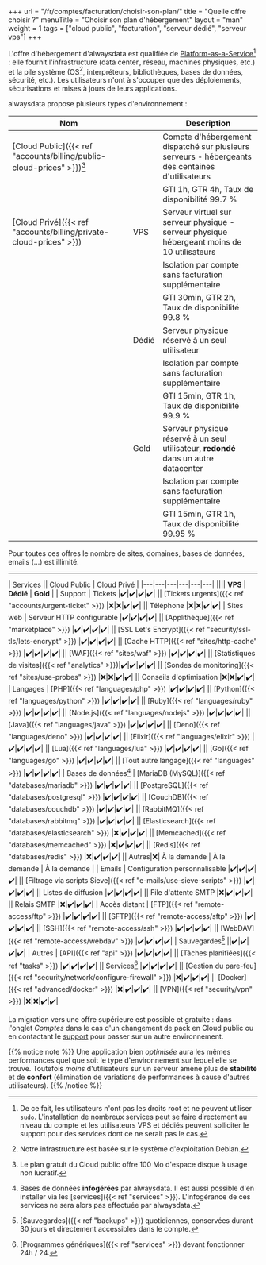 +++
url = "/fr/comptes/facturation/choisir-son-plan/"
title = "Quelle offre choisir ?"
menuTitle = "Choisir son plan d'hébergement"
layout = "man"
weight = 1
tags = ["cloud public", "facturation", "serveur dédié", "serveur vps"]
+++

L'offre d'hébergement d'alwaysdata est qualifiée de [Platform-as-a-Service](https://fr.wikipedia.org/wiki/Plate-forme_en_tant_que_service)[^1] : elle fournit l'infrastructure (data cen­ter , réseau, machines phy­siques, etc.) et la pile système (OS[^2], inter­pré­teurs, biblio­thèques, bases de don­nées, sécu­ri­té, etc.). Les utilisateurs n'ont à s'occuper que des déploiements, sécurisations et mises à jours de leurs applications.

alwaysdata propose plusieurs types d'environnement :

| Nom || Description |
|---|---|---|
| [Cloud Public]({{< ref "accounts/billing/public-cloud-prices" >}})[^3] || Compte d'hébergement dispatché sur plusieurs serveurs - hébergeants des centaines d'utilisateurs |
||| GTI 1h, GTR 4h, Taux de disponibilité 99.7 % |
| [Cloud Privé]({{< ref "accounts/billing/private-cloud-prices" >}}) | VPS | Serveur virtuel sur serveur physique - serveur physique hébergeant moins de 10 utilisateurs |
||| Isolation par compte sans facturation supplémentaire |
||| GTI 30min, GTR 2h, Taux de disponibilité 99.8 % |
|| Dédié | Serveur physique réservé à un seul utilisateur |
||| Isolation par compte sans facturation supplémentaire |
||| GTI 15min, GTR 1h, Taux de disponibilité 99.9 % |
|| Gold | Serveur physique réservé à un seul utilisateur, **redondé** dans un autre datacenter |
||| Isolation par compte sans facturation supplémentaire |
||| GTI 15min, GTR 1h, Taux de disponibilité 99.95 % |

Pour toutes ces offres le nombre de sites, domaines, bases de données, emails (...) est illimité.

---

| Services || Cloud Public | Cloud Privé |
|---|---|---|---|---|---|
|||| **VPS** | **Dédié** | **Gold** |
| Support | Tickets |✔️|✔️|✔️|✔️|
|| [Tickets urgents]({{< ref "accounts/urgent-ticket" >}}) |❌|❌|✔️|✔️|
|| Téléphone |❌|❌|✔️|✔️|
| Sites web | Serveur HTTP configurable |✔️|✔️|✔️|✔️|
|| [Applithèque]({{< ref "marketplace" >}}) |✔️|✔️|✔️|✔️|
|| [SSL Let's Encrypt]({{< ref "security/ssl-tls/lets-encrypt" >}}) |✔️|✔️|✔️|✔️|
|| [Cache HTTP]({{< ref "sites/http-cache" >}}) |✔️|✔️|✔️|✔️|
|| [WAF]({{< ref "sites/waf" >}}) |✔️|✔️|✔️|✔️|
|| [Statistiques de visites]({{< ref "analytics" >}})|✔️|✔️|✔️|✔️|
|| [Sondes de monitoring]({{< ref "sites/use-probes" >}}) |❌|❌|✔️|✔️|
|| Conseils d'optimisation |❌|❌|✔️|✔️|
| Langages | [PHP]({{< ref "languages/php" >}}) |✔️|✔️|✔️|✔️|
|| [Python]({{< ref "languages/python" >}}) |✔️|✔️|✔️|✔️|
|| [Ruby]({{< ref "languages/ruby" >}}) |✔️|✔️|✔️|✔️|
|| [Node.js]({{< ref "languages/nodejs" >}}) |✔️|✔️|✔️|✔️|
|| [Java]({{< ref "languages/java" >}}) |✔️|✔️|✔️|✔️|
|| [Deno]({{< ref "languages/deno" >}}) |✔️|✔️|✔️|✔️|
|| [Elixir]({{< ref "languages/elixir" >}}) |✔️|✔️|✔️|✔️|
|| [Lua]({{< ref "languages/lua" >}}) |✔️|✔️|✔️|✔️|
|| [Go]({{< ref "languages/go" >}}) |✔️|✔️|✔️|✔️|
|| [Tout autre langage]({{< ref "languages" >}}) |✔️|✔️|✔️|✔️|
| Bases de données[^4] | [MariaDB (MySQL)]({{< ref "databases/mariadb" >}}) |✔️|✔️|✔️|✔️|
|| [PostgreSQL]({{< ref "databases/postgresql" >}}) |✔️|✔️|✔️|✔️|
|| [CouchDB]({{< ref "databases/couchdb" >}}) |✔️|✔️|✔️|✔️|
|| [RabbitMQ]({{< ref "databases/rabbitmq" >}}) |✔️|✔️|✔️|✔️|
|| [Elasticsearch]({{< ref "databases/elasticsearch" >}}) |❌|✔️|✔️|✔️|
|| [Memcached]({{< ref "databases/memcached" >}}) |❌|✔️|✔️|✔️|
|| [Redis]({{< ref "databases/redis" >}}) |❌|✔️|✔️|✔️|
|| Autres|❌| À la demande | À la demande | À la demande |
| Emails | Configuration personnalisable |✔️|✔️|✔️|✔️|
|| [Filtrage via scripts Sieve]({{< ref "e-mails/use-sieve-scripts" >}}) |✔️|✔️|✔️|✔️|
|| Listes de diffusion |✔️|✔️|✔️|✔️|
|| File d'attente SMTP |❌|✔️|✔️|✔️|
|| Relais SMTP |❌|✔️|✔️|✔️|
| Accès distant | [FTP]({{< ref "remote-access/ftp" >}}) |✔️|✔️|✔️|✔️|
|| [SFTP]({{< ref "remote-access/sftp" >}}) |✔️|✔️|✔️|✔️|
|| [SSH]({{< ref "remote-access/ssh" >}}) |✔️|✔️|✔️|✔️|
|| [WebDAV]({{< ref "remote-access/webdav" >}}) |✔️|✔️|✔️|✔️|
| Sauvegardes[^5] ||✔️|✔️|✔️|✔️|
| Autres | [API]({{< ref "api" >}}) |✔️|✔️|✔️|✔️|
|| [Tâches planifiées]({{< ref "tasks" >}}) |✔️|✔️|✔️|✔️|
|| Services[^6] |✔️|✔️|✔️|✔️|
|| [Gestion du pare-feu]({{< ref "security/network/configure-firewall" >}}) |❌|✔️|✔️|✔️|
|| [Docker]({{< ref "advanced/docker" >}}) |❌|✔️|✔️|✔️|
|| [VPN]({{< ref "security/vpn" >}}) |❌|❌|✔️|✔️|

La migration vers une offre supérieure est possible et gratuite : dans l'onglet _Comptes_ dans le cas d'un changement de pack en Cloud public ou en contactant le [support](https://admin.alwaysdata.com/support/add/) pour passer sur un autre environnement.

{{% notice note %}}
Une application bien _optimisée_ aura les mêmes performances quel que soit le type d'environnement sur lequel elle se trouve. Toutefois _moins_ d'utilisateurs sur un serveur amène plus de **stabilité** et de **confort** (élimination de variations de performances à cause d'autres utilisateurs).
{{% /notice %}}

[^1]: De ce fait, les utilisateurs n'ont pas les droits root et ne peuvent utiliser `sudo`. L'installation de nombreux services peut se faire directement au niveau du compte et les utilisateurs VPS et dédiés peuvent solliciter le support pour des services dont ce ne serait pas le cas.
[^2]: Notre infrastructure est basée sur le système d'exploitation Debian.
[^3]: Le plan gratuit du Cloud public offre 100 Mo d'espace disque à usage non lucratif.
[^4]: Bases de données **infogérées** par alwaysdata. Il est aussi possible d'en installer via les [services]({{< ref "services" >}}). L'infogérance de ces services ne sera alors pas effectuée par alwaysdata.
[^5]: [Sauvegardes]({{< ref "backups" >}}) quotidiennes, conservées durant 30 jours et directement accessibles dans le compte.
[^6]: [Programmes génériques]({{< ref "services" >}}) devant fonctionner 24h / 24.
